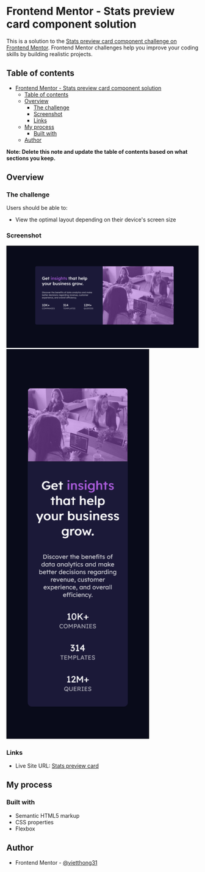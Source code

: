 # Frontend Mentor - Stats preview card component solution

This is a solution to the [Stats preview card component challenge on Frontend Mentor](https://www.frontendmentor.io/challenges/stats-preview-card-component-8JqbgoU62). Frontend Mentor challenges help you improve your coding skills by building realistic projects.

## Table of contents

- [Frontend Mentor - Stats preview card component solution](#frontend-mentor---stats-preview-card-component-solution)
  - [Table of contents](#table-of-contents)
  - [Overview](#overview)
    - [The challenge](#the-challenge)
    - [Screenshot](#screenshot)
    - [Links](#links)
  - [My process](#my-process)
    - [Built with](#built-with)
  - [Author](#author)

**Note: Delete this note and update the table of contents based on what sections you keep.**

## Overview

### The challenge

Users should be able to:

- View the optimal layout depending on their device's screen size

### Screenshot

![Stats preview card (desktop)](./screenshots/stats-preview-card-desktop.png)
<img src='./screenshots/stats-preview-card-mobile.png' width='375' alt='mobile' />

### Links

- Live Site URL: [Stats preview card](https://heuristic-boyd-d1e6ce.netlify.app/)

## My process

### Built with

- Semantic HTML5 markup
- CSS properties
- Flexbox

## Author

- Frontend Mentor - [@vietthong31](https://www.frontendmentor.io/profile/vietthong31)
